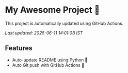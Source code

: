# My Awesome Project 🚀

This project is automatically updated using GitHub Actions.

_Last updated: 2025-06-11 14:01:08 IST_

## Features
- Auto-update README using Python 🐍
- Auto Git push with GitHub Actions 🤖
